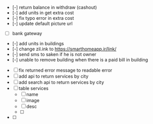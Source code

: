 - [-] return balance in withdraw (cashout)
- [-] add units in get extra cost
- [-] fix typo error in extra cost
- [-] update default picture url
- [ ] bank gateway
- [-] add units in buildings
- [-] change zil.ink to https://smarthomeapp.ir/link/
- [-] send sms to saken if he is not owner
- [-] unable to remove building when there is a paid bill in building
- [ ] fix returned error message to readable error
- [ ] add api to return services by city
- [ ] add search api to return services by city
- [ ] table services 
	- [ ] name 
	- [ ] image
	- [ ] desc
	- [ ] 
- [ ] 